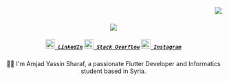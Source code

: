 <img align="right" src="https://visitor-badge.laobi.icu/badge?page_id=amjadsharaf.amjadsharaf">

<h1 align="center">
  <a href="https://git.io/typing-svg">
    <img src="https://readme-typing-svg.herokuapp.com/?lines=Welcome+to+my+GitHub!+👋;I'm+Amjad+Yassin+Sharaf;Flutter+Developer+&+Informatics+Student;Let’s+build+something+great!&center=true&size=30">
  </a>
</h1>

<h5 align="center">
  <code><a href="https://www.linkedin.com/in/amjadsharaf/" title="LinkedIn Profile"><img width="22" src="images/linkedin.svg"> LinkedIn</a></code>
  <code><a href="https://stackoverflow.com/users/your-id" title="Stack Overflow Profile"><img width="22" src="images/stackoverflow.svg"> Stack Overflow</a></code>
  <code><a href="https://www.instagram.com/amjadsharaf/" title="Instagram Profile"><img width="22" src="images/instagram.svg"> Instagram</a></code>
</h5>

<p align="center">
  👨‍💻 I'm Amjad Yassin Sharaf, a passionate Flutter Developer and Informatics student based in Syria.
  <br><br
